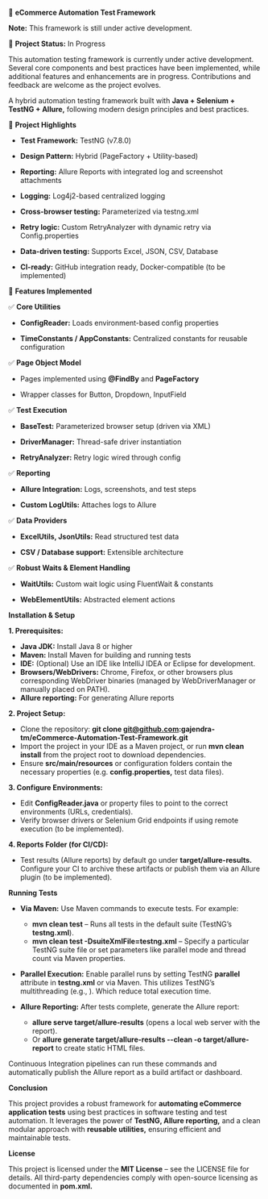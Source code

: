 🧪 __eCommerce Automation Test Framework__

**Note:** This framework is still under active development.

🚧 __Project Status:__ In Progress

This automation testing framework is currently under active development. Several core components and best practices have been implemented, while additional features and enhancements are in progress. Contributions and feedback are welcome as the project evolves.

A hybrid automation testing framework built with __Java + Selenium + TestNG + Allure,__ following modern design principles and best practices.


📌 __Project Highlights__

- __Test Framework:__ TestNG (v7.8.0)

- __Design Pattern:__ Hybrid (PageFactory + Utility-based)

- __Reporting:__ Allure Reports with integrated log and screenshot attachments

- __Logging:__ Log4j2-based centralized logging

- __Cross-browser testing:__ Parameterized via testng.xml

- __Retry logic:__ Custom RetryAnalyzer with dynamic retry via Config.properties

- __Data-driven testing:__ Supports Excel, JSON, CSV, Database

- __CI-ready:__ GitHub integration ready, Docker-compatible (to be implemented)

🔧 __Features Implemented__

✅ __Core Utilities__
- __ConfigReader:__ Loads environment-based config properties

- __TimeConstants / AppConstants:__ Centralized constants for reusable configuration

✅ __Page Object Model__
- Pages implemented using __@FindBy__ and __PageFactory__

- Wrapper classes for Button, Dropdown, InputField

✅ __Test Execution__
- __BaseTest:__ Parameterized browser setup (driven via XML)

- __DriverManager:__ Thread-safe driver instantiation

- __RetryAnalyzer:__ Retry logic wired through config

✅ __Reporting__
- __Allure Integration:__ Logs, screenshots, and test steps

- __Custom LogUtils:__ Attaches logs to Allure

✅ __Data Providers__
- __ExcelUtils, JsonUtils:__ Read structured test data

- __CSV / Database support:__ Extensible architecture

✅ __Robust Waits & Element Handling__
- __WaitUtils:__ Custom wait logic using FluentWait & constants

- __WebElementUtils:__ Abstracted element actions

__Installation & Setup__

__1. Prerequisites:__
- __Java JDK:__ Install Java 8 or higher
- __Maven:__ Install Maven for building and running tests
- __IDE:__ (Optional) Use an IDE like IntelliJ IDEA or Eclipse for development.
- __Browsers/WebDrivers:__ Chrome, Firefox, or other browsers plus corresponding WebDriver binaries (managed by WebDriverManager or manually placed on PATH).
- __Allure reporting:__ For generating Allure reports

__2. Project Setup:__
- Clone the repository: __git clone git@github.com:gajendra-tm/eCommerce-Automation-Test-Framework.git__
- Import the project in your IDE as a Maven project, or run __mvn clean install__ from the project root to download dependencies.
- Ensure __src/main/resources__ or configuration folders contain the necessary properties (e.g. __config.properties,__ test data files).

__3. Configure Environments:__
- Edit __ConfigReader.java__ or property files to point to the correct environments (URLs, credentials).
- Verify browser drivers or Selenium Grid endpoints if using remote execution (to be implemented).
  
__4. Reports Folder (for CI/CD):__
- Test results (Allure reports) by default go under __target/allure-results.__ Configure your CI to archive these artifacts or publish them via an Allure plugin (to be implemented).

__Running Tests__
- __Via Maven:__ Use Maven commands to execute tests. For example:
  - __mvn clean test__ – Runs all tests in the default suite (TestNG’s __testng.xml__).
  - __mvn clean test -DsuiteXmlFile=testng.xml__ – Specify a particular TestNG suite file or set parameters like parallel mode and thread count via Maven properties.

- __Parallel Execution:__ Enable parallel runs by setting TestNG __parallel__ attribute in __testng.xml__ or via Maven. This utilizes TestNG’s multithreading (e.g., __<suite parallel="test/true/methods" thread-count="4">__). Which reduce total execution time​.
 
- __Allure Reporting:__ After tests complete, generate the Allure report:
  - __allure serve target/allure-results__ (opens a local web server with the report)​.
  - Or __allure generate target/allure-results --clean -o target/allure-report__ to create static HTML files.

Continuous Integration pipelines can run these commands and automatically publish the Allure report as a build artifact or dashboard.

__Conclusion__

This project provides a robust framework for __automating eCommerce application tests__ using best practices in software testing and test automation. It leverages the power of __TestNG, Allure reporting,__ and a clean modular approach with __reusable utilities,__ ensuring efficient and maintainable tests.

__License__

This project is licensed under the __MIT License__ – see the LICENSE file for details. All third-party dependencies comply with open-source licensing as documented in __pom.xml.__

